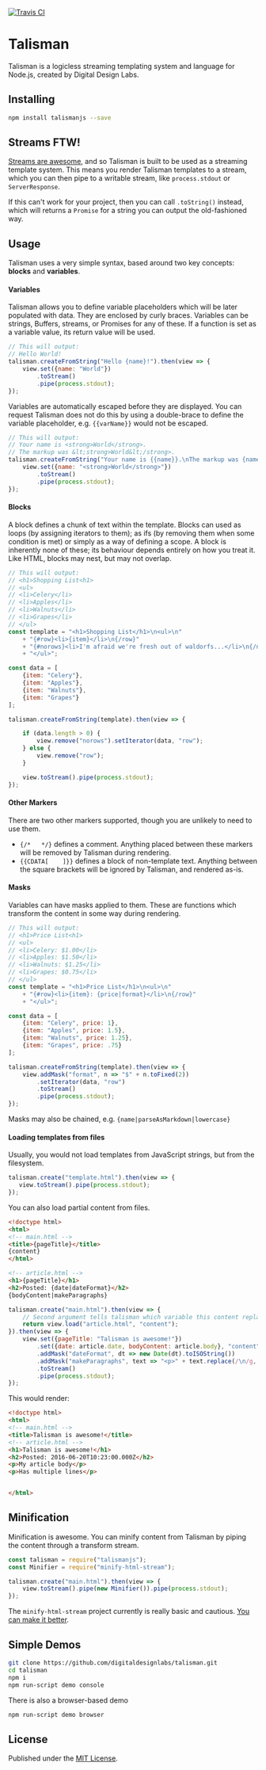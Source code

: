 [![Travis CI](https://travis-ci.org/digitaldesignlabs/talisman.svg)](https://travis-ci.org/digitaldesignlabs/talisman)

# Talisman #
Talisman is a logicless streaming templating system and language for Node.js, created by Digital Design Labs.

## Installing ##
```bash
npm install talismanjs --save
```

## Streams FTW! ##
[Streams are awesome](https://jakearchibald.com/2016/streams-ftw/), and so Talisman is built to be used as a streaming template system. This means you render Talisman templates to a stream, which you can then pipe to a writable stream, like `process.stdout` or `ServerResponse`.

If this can't work for your project, then you can call `.toString()` instead, which will returns a `Promise` for a string you can output the old-fashioned way.

## Usage ##
Talisman uses a very simple syntax, based around two key concepts: **blocks** and **variables**.

#### Variables ####
Talisman allows you to define variable placeholders which will be later populated with data. They are enclosed by curly braces. Variables can be strings, Buffers, streams, or Promises for any of these. If a function is set as a variable value, its return value will be used.

```js
// This will output:
// Hello World!
talisman.createFromString("Hello {name}!").then(view => {
    view.set({name: "World"})
        .toStream()
        .pipe(process.stdout);
});
```

Variables are automatically escaped before they are displayed. You can request Talisman does not do this by using a double-brace to define the variable placeholder, e.g. ```{{varName}}``` would not be escaped.

```js
// This will output:
// Your name is <strong>World</strong>.
// The markup was &lt;strong>World&lt;/strong>.
talisman.createFromString("Your name is {{name}}.\nThe markup was {name}.").then(view => {
    view.set({name: "<strong>World</strong>"})
        .toStream()
        .pipe(process.stdout);
});
````

#### Blocks ####
A block defines a chunk of text within the template. Blocks can used as loops (by assigning iterators to them); as ifs (by removing them when some condition is met) or simply as a way of defining a scope.  A block is inherently none of these; its behaviour depends entirely on how you treat it. Like HTML, blocks may nest, but may not overlap.

```js
// This will output:
// <h1>Shopping List<h1>
// <ul>
// <li>Celery</li>
// <li>Apples</li>
// <li>Walnuts</li>
// <li>Grapes</li>
// </ul>
const template = "<h1>Shopping List</h1>\n<ul>\n"
    + "{#row}<li>{item}</li>\n{/row}"
    + "{#norows}<li>I'm afraid we're fresh out of waldorfs...</li>\n{/norows}"
    + "</ul>";

const data = [
    {item: "Celery"},
    {item: "Apples"},
    {item: "Walnuts"},
    {item: "Grapes"}
];

talisman.createFromString(template).then(view => {

    if (data.length > 0) {
        view.remove("norows").setIterator(data, "row");
    } else {
        view.remove("row");
    }

    view.toStream().pipe(process.stdout);
});
```

#### Other Markers ####
There are two other markers supported, though you are unlikely to need to use them.
- ```{/*   */}``` defines a comment. Anything placed between these markers will be removed by Talisman during rendering.
- ```{{CDATA[    ]}}``` defines a block of non-template text. Anything between the square brackets will be ignored by Talisman, and rendered as-is.

#### Masks ####
Variables can have masks applied to them. These are functions which transform the content in some way during rendering.

```js
// This will output:
// <h1>Price List<h1>
// <ul>
// <li>Celery: $1.00</li>
// <li>Apples: $1.50</li>
// <li>Walnuts: $1.25</li>
// <li>Grapes: $0.75</li>
// </ul>
const template = "<h1>Price List</h1>\n<ul>\n"
    + "{#row}<li>{item}: {price|format}</li>\n{/row}"
    + "</ul>";

const data = [
    {item: "Celery", price: 1},
    {item: "Apples", price: 1.5},
    {item: "Walnuts", price: 1.25},
    {item: "Grapes", price: .75}
];

talisman.createFromString(template).then(view => {
    view.addMask("format", n => "$" + n.toFixed(2))
        .setIterator(data, "row")
        .toStream()
        .pipe(process.stdout);
});
```

Masks may also be chained, e.g. ```{name|parseAsMarkdown|lowercase}```

#### Loading templates from files ####
Usually, you would not load templates from JavaScript strings, but from the filesystem.
```js
talisman.create("template.html").then(view => {
   view.toStream().pipe(process.stdout);
});
```
You can also load partial content from files.
```html
<!doctype html>
<html>
<!-- main.html -->
<title>{pageTitle}</title>
{content}
</html>
```
```html
<!-- article.html -->
<h1>{pageTitle}</h1>
<h2>Posted: {date|dateFormat}</h2>
{bodyContent|makeParagraphs}
```
```js
talisman.create("main.html").then(view => {
    // Second argument tells talisman which variable this content replaces
    return view.load("article.html", "content");
}).then(view => {
    view.set({pageTitle: "Talisman is awesome!"})
        .set({date: article.date, bodyContent: article.body}, "content")
        .addMask("dateFormat", dt => new Date(dt).toISOString())
        .addMask("makeParagraphs", text => "<p>" + text.replace(/\n/g, "</p>\n<p>") + "</p>\n")
        .toStream()
        .pipe(process.stdout);
});
```
This would render:
```html
<!doctype html>
<html>
<!-- main.html -->
<title>Talisman is awesome!</title>
<!-- article.html -->
<h1>Talisman is awesome!</h1>
<h2>Posted: 2016-06-20T10:23:00.000Z</h2>
<p>My article body</p>
<p>Has multiple lines</p>


</html>
```

## Minification ##
Minification is awesome. You can minify content from Talisman by piping the content through a transform stream.

```js
const talisman = require("talismanjs");
const Minifier = require("minify-html-stream");

talisman.create("main.html").then(view => {
    view.toStream().pipe(new Minifier()).pipe(process.stdout);
});
```

The `minify-html-stream` project currently is really basic and cautious. [You can make it better](https://github.com/digitaldesignlabs/minify-html-stream).

## Simple Demos ##
```bash
git clone https://github.com/digitaldesignlabs/talisman.git
cd talisman
npm i
npm run-script demo console
```

There is also a browser-based demo

```bash
npm run-script demo browser
```

## License ##
Published under the [MIT License](http://opensource.org/licenses/MIT).
